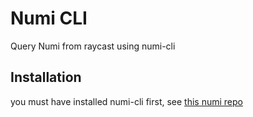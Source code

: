 # Numi CLI
Query Numi from raycast using numi-cli

## Installation
you must have installed numi-cli first, see [this numi repo](https://github.com/nikolaeu/numi#numi-cli)